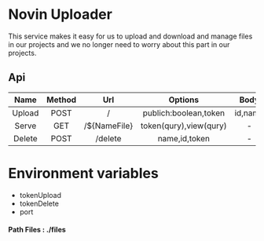 
# Novin Uploader
This service makes it easy for us to upload and download and manage files in our projects and we no longer need to worry about this part in our projects.

## Api
|Name|  Method  |  Url |Options|Body
| :------------: | :------------: | :------------: | :------------: | :------------: |
| Upload  | POST  | /  | publich:boolean,token | id,name  |
| Serve  | GET  | /${NameFile}  | token(qury),view(qury)  | -  |
| Delete  | POST  | /delete  | name,id,token  | -  |


# Environment variables

 - tokenUpload
 - tokenDelete
 - port

#### Path Files : ./files
